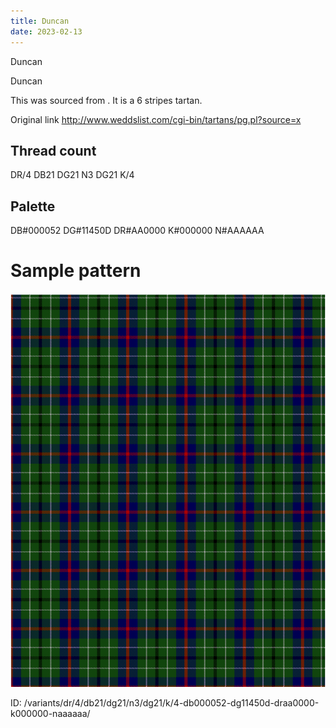 ```yaml
---
title: Duncan
date: 2023-02-13
---
```

Duncan

Duncan

This was sourced from <no value>.  It is a 6 stripes tartan.

Original link http://www.weddslist.com/cgi-bin/tartans/pg.pl?source=x

## Thread count
DR/4 DB21 DG21 N3 DG21 K/4

## Palette
DB#000052 DG#11450D DR#AA0000 K#000000 N#AAAAAA

# Sample pattern

![Tartan detail](tartan.png "DR/4 DB21 DG21 N3 DG21 K/4 tartan")

ID: /variants/dr/4/db21/dg21/n3/dg21/k/4-db000052-dg11450d-draa0000-k000000-naaaaaa/